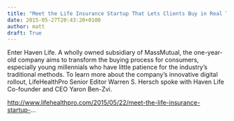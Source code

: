 ```yaml
---
title: "Meet the Life Insurance Startup That Lets Clients Buy in Real Time"
date: 2015-05-27T20:43:20+0100
author: matt
draft: True
---
```

Enter Haven Life. A wholly owned subsidiary of MassMutual, the one-year-old company aims to transform the buying process for consumers, especially young millennials who have little patience for the industry’s traditional methods. To learn more about the company’s innovative digital rollout, LifeHealthPro Senior Editor Warren S. Hersch spoke with Haven Life Co-founder and CEO Yaron Ben-Zvi.

http://www.lifehealthpro.com/2015/05/22/meet-the-life-insurance-startup-...
